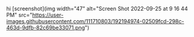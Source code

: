 hi
[screenshot](img width="47" alt="Screen Shot 2022-09-25 at 9 16 44 PM" src="https://user-images.githubusercontent.com/111710803/192194974-02509fcd-298c-463d-9dfb-82c69be33071.png")
